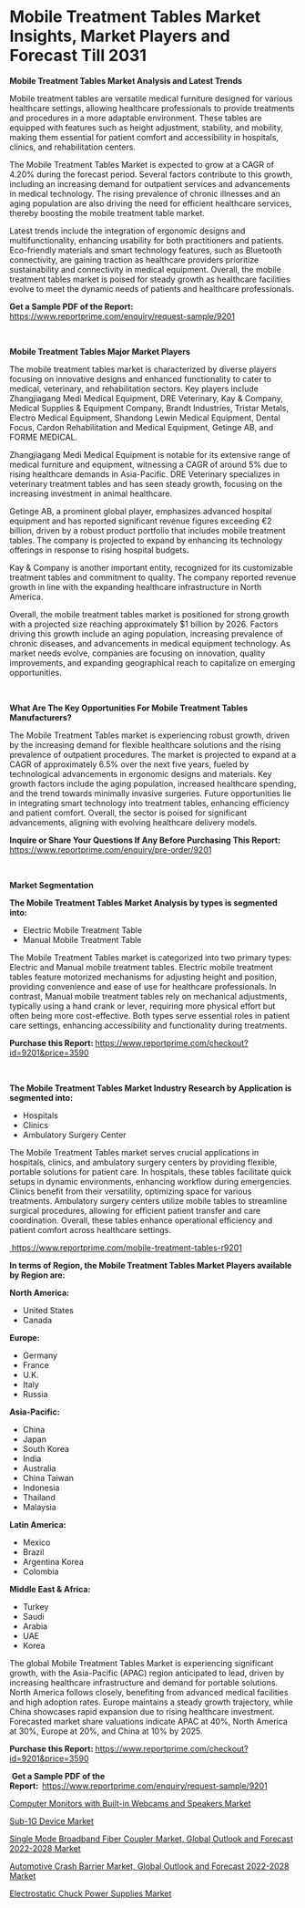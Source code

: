 <p><h1>Mobile Treatment Tables Market Insights, Market Players and Forecast Till 2031</h1></p><p><strong>Mobile Treatment Tables Market Analysis and Latest Trends</strong></p>
<p><p>Mobile treatment tables are versatile medical furniture designed for various healthcare settings, allowing healthcare professionals to provide treatments and procedures in a more adaptable environment. These tables are equipped with features such as height adjustment, stability, and mobility, making them essential for patient comfort and accessibility in hospitals, clinics, and rehabilitation centers.</p><p>The Mobile Treatment Tables Market is expected to grow at a CAGR of 4.20% during the forecast period. Several factors contribute to this growth, including an increasing demand for outpatient services and advancements in medical technology. The rising prevalence of chronic illnesses and an aging population are also driving the need for efficient healthcare services, thereby boosting the mobile treatment table market.</p><p>Latest trends include the integration of ergonomic designs and multifunctionality, enhancing usability for both practitioners and patients. Eco-friendly materials and smart technology features, such as Bluetooth connectivity, are gaining traction as healthcare providers prioritize sustainability and connectivity in medical equipment. Overall, the mobile treatment tables market is poised for steady growth as healthcare facilities evolve to meet the dynamic needs of patients and healthcare professionals.</p></p>
<p><strong>Get a Sample PDF of the Report:&nbsp;</strong> <a href="https://www.reportprime.com/enquiry/request-sample/9201">https://www.reportprime.com/enquiry/request-sample/9201</a></p>
<p>&nbsp;</p>
<p><strong>Mobile Treatment Tables Major Market Players</strong></p>
<p><p>The mobile treatment tables market is characterized by diverse players focusing on innovative designs and enhanced functionality to cater to medical, veterinary, and rehabilitation sectors. Key players include Zhangjiagang Medi Medical Equipment, DRE Veterinary, Kay & Company, Medical Supplies & Equipment Company, Brandt Industries, Tristar Metals, Electro Medical Equipment, Shandong Lewin Medical Equipment, Dental Focus, Cardon Rehabilitation and Medical Equipment, Getinge AB, and FORME MEDICAL.</p><p>Zhangjiagang Medi Medical Equipment is notable for its extensive range of medical furniture and equipment, witnessing a CAGR of around 5% due to rising healthcare demands in Asia-Pacific. DRE Veterinary specializes in veterinary treatment tables and has seen steady growth, focusing on the increasing investment in animal healthcare.</p><p>Getinge AB, a prominent global player, emphasizes advanced hospital equipment and has reported significant revenue figures exceeding €2 billion, driven by a robust product portfolio that includes mobile treatment tables. The company is projected to expand by enhancing its technology offerings in response to rising hospital budgets.</p><p>Kay & Company is another important entity, recognized for its customizable treatment tables and commitment to quality. The company reported revenue growth in line with the expanding healthcare infrastructure in North America.</p><p>Overall, the mobile treatment tables market is positioned for strong growth with a projected size reaching approximately $1 billion by 2026. Factors driving this growth include an aging population, increasing prevalence of chronic diseases, and advancements in medical equipment technology. As market needs evolve, companies are focusing on innovation, quality improvements, and expanding geographical reach to capitalize on emerging opportunities.</p></p>
<p>&nbsp;</p>
<p><strong>What Are The Key Opportunities For Mobile Treatment Tables Manufacturers?</strong></p>
<p><p>The Mobile Treatment Tables market is experiencing robust growth, driven by the increasing demand for flexible healthcare solutions and the rising prevalence of outpatient procedures. The market is projected to expand at a CAGR of approximately 6.5% over the next five years, fueled by technological advancements in ergonomic designs and materials. Key growth factors include the aging population, increased healthcare spending, and the trend towards minimally invasive surgeries. Future opportunities lie in integrating smart technology into treatment tables, enhancing efficiency and patient comfort. Overall, the sector is poised for significant advancements, aligning with evolving healthcare delivery models.</p></p>
<p><strong>Inquire or Share Your Questions If Any Before Purchasing This Report:</strong> <a href="https://www.reportprime.com/enquiry/pre-order/9201">https://www.reportprime.com/enquiry/pre-order/9201</a></p>
<p>&nbsp;</p>
<p><strong>Market Segmentation</strong></p>
<p><strong>The Mobile Treatment Tables Market Analysis by types is segmented into:</strong></p>
<p><ul><li>Electric Mobile Treatment Table</li><li>Manual Mobile Treatment Table</li></ul></p>
<p><p>The Mobile Treatment Tables market is categorized into two primary types: Electric and Manual mobile treatment tables. Electric mobile treatment tables feature motorized mechanisms for adjusting height and position, providing convenience and ease of use for healthcare professionals. In contrast, Manual mobile treatment tables rely on mechanical adjustments, typically using a hand crank or lever, requiring more physical effort but often being more cost-effective. Both types serve essential roles in patient care settings, enhancing accessibility and functionality during treatments.</p></p>
<p><strong>Purchase this Report:&nbsp;</strong><a href="https://www.reportprime.com/checkout?id=9201&price=3590">https://www.reportprime.com/checkout?id=9201&price=3590</a></p>
<p>&nbsp;</p>
<p><strong>The Mobile Treatment Tables Market Industry Research by Application is segmented into:</strong></p>
<p><ul><li>Hospitals</li><li>Clinics</li><li>Ambulatory Surgery Center</li></ul></p>
<p><p>The Mobile Treatment Tables market serves crucial applications in hospitals, clinics, and ambulatory surgery centers by providing flexible, portable solutions for patient care. In hospitals, these tables facilitate quick setups in dynamic environments, enhancing workflow during emergencies. Clinics benefit from their versatility, optimizing space for various treatments. Ambulatory surgery centers utilize mobile tables to streamline surgical procedures, allowing for efficient patient transfer and care coordination. Overall, these tables enhance operational efficiency and patient comfort across healthcare settings.</p></p>
<p><a href="https://www.reportprime.com/mobile-treatment-tables-r9201">&nbsp;https://www.reportprime.com/mobile-treatment-tables-r9201</a></p>
<p><strong>In terms of Region, the Mobile Treatment Tables Market Players available by Region are:</strong></p>
<p>
    <p> <strong> North America: </strong>
        <ul>
            <li>United States</li>
            <li>Canada</li>
        </ul>
        </p> 
    <p> <strong> Europe: </strong>
        <ul>
            <li>Germany</li>
            <li>France</li>
            <li>U.K.</li>
            <li>Italy</li>
            <li>Russia</li>
        </ul>
        </p> 
    <p> <strong> Asia-Pacific: </strong>
        <ul>
            <li>China</li>
            <li>Japan</li>
            <li>South Korea</li>
            <li>India</li>
            <li>Australia</li>
            <li>China Taiwan</li>
            <li>Indonesia</li>
            <li>Thailand</li>
            <li>Malaysia</li>
        </ul>
        </p> 
    <p> <strong> Latin America: </strong>
        <ul>
            <li>Mexico</li>
            <li>Brazil</li>
            <li>Argentina Korea</li>
            <li>Colombia</li>
        </ul>
        </p> 
    <p> <strong> Middle East & Africa: </strong>
        <ul>
            <li>Turkey</li>
            <li>Saudi</li>
            <li>Arabia</li>
            <li>UAE</li>
            <li>Korea</li>
        </ul>
    </p>
    </p>
<p><p>The global Mobile Treatment Tables Market is experiencing significant growth, with the Asia-Pacific (APAC) region anticipated to lead, driven by increasing healthcare infrastructure and demand for portable solutions. North America follows closely, benefiting from advanced medical facilities and high adoption rates. Europe maintains a steady growth trajectory, while China showcases rapid expansion due to rising healthcare investment. Forecasted market share valuations indicate APAC at 40%, North America at 30%, Europe at 20%, and China at 10% by 2025.</p></p>
<p><strong>Purchase this Report: </strong><a href="https://www.reportprime.com/checkout?id=9201&price=3590">https://www.reportprime.com/checkout?id=9201&price=3590</a></p>
<p>&nbsp;<strong>Get a Sample PDF of the Report:&nbsp;&nbsp;</strong><a href="https://www.reportprime.com/enquiry/request-sample/9201">https://www.reportprime.com/enquiry/request-sample/9201</a></p>
<p><strong></strong></p>
<p><p><a href="https://issuu.com/reportprime-2/docs/computer-monitors-with-built-in-web_56e3a2aafbf5da">Computer Monitors with Built-in Webcams and Speakers Market</a></p><p><a href="https://issuu.com/reportprime-2/docs/sub-1g-device-market-size-2030.pptx_4fc5f8bbde7474">Sub-1G Device Market</a></p><p><a href="https://medium.com/@madw10245644/global-single-mode-broadband-fiber-coupler-market-global-outlook-and-forecast-2022-2028-market-8ddf4993e811">Single Mode Broadband Fiber Coupler Market, Global Outlook and Forecast 2022-2028 Market</a></p><p><a href="https://medium.com/@madw10245644/this-report-on-automotive-crash-barrier-market-global-outlook-and-forecast-2022-2028-market-is-a-dd391e664631">Automotive Crash Barrier Market, Global Outlook and Forecast 2022-2028 Market</a></p><p><a href="https://www.linkedin.com/pulse/market-forecast-global-electrostatic-chuck-power-supplies-trends-9sb2f?trackingId=0IRtNMiVSoayBB1heFF9%2Bg%3D%3D">Electrostatic Chuck Power Supplies Market</a></p></p>